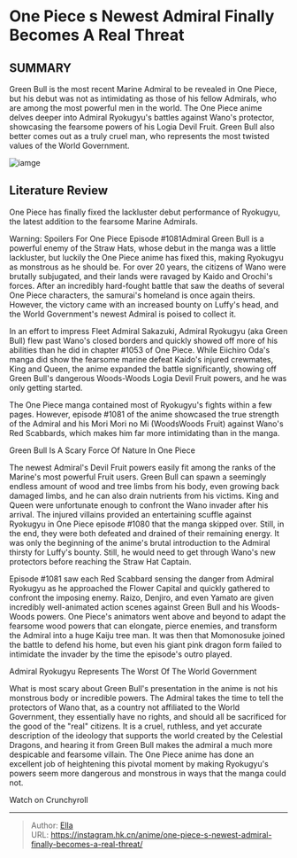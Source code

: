 # One Piece s Newest Admiral Finally Becomes A Real Threat


## SUMMARY 



  Green Bull is the most recent Marine Admiral to be revealed in One Piece, but his debut was not as intimidating as those of his fellow Admirals, who are among the most powerful men in the world.   The One Piece anime delves deeper into Admiral Ryokugyu&#39;s battles against Wano&#39;s protector, showcasing the fearsome powers of his Logia Devil Fruit.   Green Bull also better comes out as a truly cruel man, who represents the most twisted values of the World Government.  

![iamge](https://static1.srcdn.com/wordpress/wp-content/uploads/2023/11/greenbullscary.jpg)

## Literature Review

One Piece has finally fixed the lackluster debut performance of Ryokugyu, the latest addition to the fearsome Marine Admirals.




Warning: Spoilers For One Piece Episode #1081Admiral Green Bull is a powerful enemy of the Straw Hats, whose debut in the manga was a little lackluster, but luckily the One Piece anime has fixed this, making Ryokugyu as monstrous as he should be. For over 20 years, the citizens of Wano were brutally subjugated, and their lands were ravaged by Kaido and Orochi&#39;s forces. After an incredibly hard-fought battle that saw the deaths of several One Piece characters, the samurai&#39;s homeland is once again theirs. However, the victory came with an increased bounty on Luffy&#39;s head, and the World Government&#39;s newest Admiral is poised to collect it.




In an effort to impress Fleet Admiral Sakazuki, Admiral Ryokugyu (aka Green Bull) flew past Wano&#39;s closed borders and quickly showed off more of his abilities than he did in chapter #1053 of One Piece. While Eiichiro Oda&#39;s manga did show the fearsome marine defeat Kaido&#39;s injured crewmates, King and Queen, the anime expanded the battle significantly, showing off Green Bull&#39;s dangerous Woods-Woods Logia Devil Fruit powers, and he was only getting started.


 

The One Piece manga contained most of Ryokugyu&#39;s fights within a few pages. However, episode #1081 of the anime showcased the true strength of the Admiral and his Mori Mori no Mi (WoodsWoods Fruit) against Wano&#39;s Red Scabbards, which makes him far more intimidating than in the manga.





 Green Bull Is A Scary Force Of Nature In One Piece 
          

The newest Admiral&#39;s Devil Fruit powers easily fit among the ranks of the Marine&#39;s most powerful Fruit users. Green Bull can spawn a seemingly endless amount of wood and tree limbs from his body, even growing back damaged limbs, and he can also drain nutrients from his victims. King and Queen were unfortunate enough to confront the Wano invader after his arrival. The injured villains provided an entertaining scuffle against Ryokugyu in One Piece episode #1080 that the manga skipped over. Still, in the end, they were both defeated and drained of their remaining energy. It was only the beginning of the anime&#39;s brutal introduction to the Admiral thirsty for Luffy&#39;s bounty. Still, he would need to get through Wano&#39;s new protectors before reaching the Straw Hat Captain.





 

Episode #1081 saw each Red Scabbard sensing the danger from Admiral Ryokugyu as he approached the Flower Capital and quickly gathered to confront the imposing enemy. Raizo, Denjiro, and even Yamato are given incredibly well-animated action scenes against Green Bull and his Woods-Woods powers. One Piece&#39;s animators went above and beyond to adapt the fearsome wood powers that can elongate, pierce enemies, and transform the Admiral into a huge Kaiju tree man. It was then that Momonosuke joined the battle to defend his home, but even his giant pink dragon form failed to intimidate the invader by the time the episode&#39;s outro played.



 Admiral Ryokugyu Represents The Worst Of The World Government 
          




What is most scary about Green Bull&#39;s presentation in the anime is not his monstrous body or incredible powers. The Admiral takes the time to tell the protectors of Wano that, as a country not affiliated to the World Government, they essentially have no rights, and should all be sacrificed for the good of the &#34;real&#34; citizens. It is a cruel, ruthless, and yet accurate description of the ideology that supports the world created by the Celestial Dragons, and hearing it from Green Bull makes the admiral a much more despicable and fearsome villain. The One Piece anime has done an excellent job of heightening this pivotal moment by making Ryokugyu&#39;s powers seem more dangerous and monstrous in ways that the manga could not.

Watch on Crunchyroll



---

> Author: [Ella](https://instagram.hk.cn/)  
> URL: https://instagram.hk.cn/anime/one-piece-s-newest-admiral-finally-becomes-a-real-threat/  

